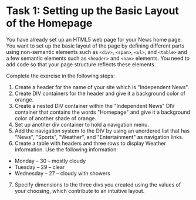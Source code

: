 # Task 1: Setting up the Basic Layout of the Homepage

You have already set up an HTML5 web page for your News home page. You want to set up the basic layout of the page by defining different parts using non-semantic elements such as `<div>`, `<span>`, `<ul>`, and `<table>` and a few semantic elements such as `<header>` and `<nav>` elements. You need to add code so that your page structure reflects these elements.

Complete the exercise in the following steps:

1. Create a header for the name of your site which is "Independent News".
2. Create DIV containers for the header and give it a background color of orange.
3. Create a nested DIV container within the "Independent News" DIV container that contains the words "Homepage" and give it a background color of another shade of orange.
4. Set up another div container to hold a navigation menu.
5. Add the navigation system to the DIV by using an unordered list that has "News", "Sports", "Weather", and "Entertainment" as navigation links.
6. Create a table with headers and three rows to display Weather information. Use the following information:
  - Monday – 30 – mostly cloudy
  - Tuesday – 29 – clear
  - Wednesday – 27 – cloudy with showers
7. Specify dimensions to the three divs you created using the values of your choosing, which contribute to an intuitive layout.
